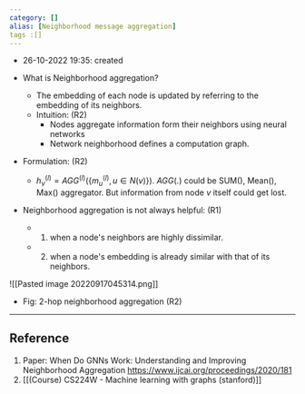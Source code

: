 ```yaml
---
category: []
alias: [Neighborhood message aggregation]
tags :[]
---
```


- 26-10-2022 19:35: created

- What is Neighborhood aggregation?
	- The embedding of each node is updated by referring to the embedding of its neighbors.
	- Intuition: (R2)
		- Nodes aggregate information form their neighbors using neural networks
		- Network neighborhood defines a computation graph.

- Formulation: (R2)
	- $h_v^{(l)}=AGG^{(l)}(\{m_u^{(l)}, u \in N(v)\})$. $AGG(.)$ could be SUM(), Mean(), Max() aggregator. But information from node $v$ itself could get lost. 

- Neighborhood aggregation is not always helpful: (R1)
	- 1. when a node's neighbors are highly dissimilar. 
	- 2. when a node's embedding is already similar with that of its neighbors. 

![[Pasted image 20220917045314.png]]
- Fig: 2-hop neighborhood aggregation (R2)

---
## Reference

1. Paper: When Do GNNs Work: Understanding and Improving Neighborhood Aggregation https://www.ijcai.org/proceedings/2020/181
2. [[(Course) CS224W - Machine learning with graphs (stanford)]]